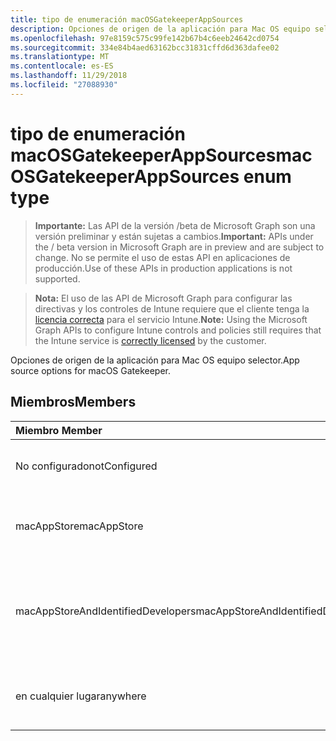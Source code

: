 ```yaml
---
title: tipo de enumeración macOSGatekeeperAppSources
description: Opciones de origen de la aplicación para Mac OS equipo selector.
ms.openlocfilehash: 97e8159c575c99fe142b67b4c6eeb24642cd0754
ms.sourcegitcommit: 334e84b4aed63162bcc31831cffd6d363dafee02
ms.translationtype: MT
ms.contentlocale: es-ES
ms.lasthandoff: 11/29/2018
ms.locfileid: "27088930"
---
```

# <a name="macosgatekeeperappsources-enum-type"></a><span data-ttu-id="f7958-103">tipo de enumeración macOSGatekeeperAppSources</span><span class="sxs-lookup"><span data-stu-id="f7958-103">macOSGatekeeperAppSources enum type</span></span>

> <span data-ttu-id="f7958-104">**Importante:** Las API de la versión /beta de Microsoft Graph son una versión preliminar y están sujetas a cambios.</span><span class="sxs-lookup"><span data-stu-id="f7958-104">**Important:** APIs under the / beta version in Microsoft Graph are in preview and are subject to change.</span></span> <span data-ttu-id="f7958-105">No se permite el uso de estas API en aplicaciones de producción.</span><span class="sxs-lookup"><span data-stu-id="f7958-105">Use of these APIs in production applications is not supported.</span></span>

> <span data-ttu-id="f7958-106">**Nota:** El uso de las API de Microsoft Graph para configurar las directivas y los controles de Intune requiere que el cliente tenga la [licencia correcta](https://go.microsoft.com/fwlink/?linkid=839381) para el servicio Intune.</span><span class="sxs-lookup"><span data-stu-id="f7958-106">**Note:** Using the Microsoft Graph APIs to configure Intune controls and policies still requires that the Intune service is [correctly licensed](https://go.microsoft.com/fwlink/?linkid=839381) by the customer.</span></span>

<span data-ttu-id="f7958-107">Opciones de origen de la aplicación para Mac OS equipo selector.</span><span class="sxs-lookup"><span data-stu-id="f7958-107">App source options for macOS Gatekeeper.</span></span>
## <a name="members"></a><span data-ttu-id="f7958-108">Miembros</span><span class="sxs-lookup"><span data-stu-id="f7958-108">Members</span></span>
|<span data-ttu-id="f7958-109">Miembro	</span><span class="sxs-lookup"><span data-stu-id="f7958-109">Member</span></span>|<span data-ttu-id="f7958-110">Valor</span><span class="sxs-lookup"><span data-stu-id="f7958-110">Value</span></span>|<span data-ttu-id="f7958-111">Descripción</span><span class="sxs-lookup"><span data-stu-id="f7958-111">Description</span></span>|
|:---|:---|:---|
|<span data-ttu-id="f7958-112">No configurado</span><span class="sxs-lookup"><span data-stu-id="f7958-112">notConfigured</span></span>|<span data-ttu-id="f7958-113">0</span><span class="sxs-lookup"><span data-stu-id="f7958-113">0</span></span>|<span data-ttu-id="f7958-114">Valor predeterminado de dispositivo, sin intención.</span><span class="sxs-lookup"><span data-stu-id="f7958-114">Device default value, no intent.</span></span>|
|<span data-ttu-id="f7958-115">macAppStore</span><span class="sxs-lookup"><span data-stu-id="f7958-115">macAppStore</span></span>|<span data-ttu-id="f7958-116">1</span><span class="sxs-lookup"><span data-stu-id="f7958-116">1</span></span>|<span data-ttu-id="f7958-117">Se pueden ejecutar sólo aplicaciones desde el AppStore Mac.</span><span class="sxs-lookup"><span data-stu-id="f7958-117">Only apps from the Mac AppStore can be run.</span></span>|
|<span data-ttu-id="f7958-118">macAppStoreAndIdentifiedDevelopers</span><span class="sxs-lookup"><span data-stu-id="f7958-118">macAppStoreAndIdentifiedDevelopers</span></span>|<span data-ttu-id="f7958-119">2</span><span class="sxs-lookup"><span data-stu-id="f7958-119">2</span></span>|<span data-ttu-id="f7958-120">Se pueden ejecutar aplicaciones sólo desde el Mac AppStore y desarrolladores identificados.</span><span class="sxs-lookup"><span data-stu-id="f7958-120">Only apps from the Mac AppStore and identified developers can be run.</span></span>|
|<span data-ttu-id="f7958-121">en cualquier lugar</span><span class="sxs-lookup"><span data-stu-id="f7958-121">anywhere</span></span>|<span data-ttu-id="f7958-122">3</span><span class="sxs-lookup"><span data-stu-id="f7958-122">3</span></span>|<span data-ttu-id="f7958-123">Se pueden ejecutar aplicaciones desde cualquier lugar.</span><span class="sxs-lookup"><span data-stu-id="f7958-123">Apps from anywhere can be run.</span></span>|





